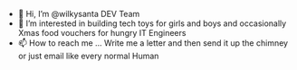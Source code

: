 - 👋 Hi, I’m @wilkysanta DEV Team
- 👀 I’m interested in building tech toys for girls and boys and occasionally Xmas food vouchers for hungry IT Engineers
- 📫 How to reach me ... Write me a letter and then send it up the chimney or just email like every normal Human

<!---
wilkysanta/wilkysanta is a ✨ special ✨ repository because its `README.md` (this file) appears on your GitHub profile.
You can click the Preview link to take a look at your changes.
--->
